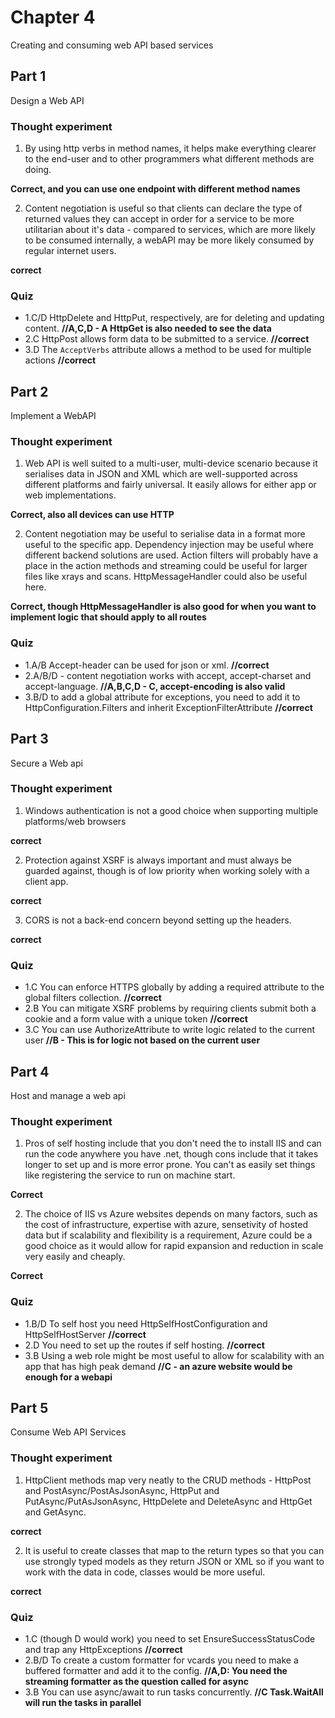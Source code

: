 ﻿# Chapter 4

Creating and consuming web API based services


## Part 1

Design a Web API

### Thought experiment

1. By using http verbs in method names, it helps make everything clearer to the end-user and to other programmers what different methods are doing.

**Correct, and you can use one endpoint with different method names**

2. Content negotiation is useful so that clients can declare the type of returned values they can accept in order for a service to be more utilitarian about it's data - compared to services, which are more likely to be consumed internally, a webAPI may be more likely consumed by regular internet users.

**correct**

### Quiz

* 1.C/D HttpDelete and HttpPut, respectively, are for deleting and updating content. **//A,C,D - A HttpGet is also needed to see the data**
* 2.C HttpPost allows form data to be submitted to a service. **//correct**
* 3.D The `AcceptVerbs` attribute allows a method to be used for multiple actions **//correct**


## Part 2

Implement a WebAPI

### Thought experiment

1. Web API is well suited to a multi-user, multi-device scenario because it serialises data in JSON and XML which are well-supported across different platforms and fairly universal. It easily allows for either app or web implementations.

**Correct, also all devices can use HTTP**

2. Content negotiation may be useful to serialise data in a format more useful to the specific app. Dependency injection may be useful where different backend solutions are used. Action filters will probably have a place in the action methods and streaming could be useful for larger files like xrays and scans. HttpMessageHandler could also be useful here.

**Correct, though HttpMessageHandler is also good for when you want to implement logic that should apply to all routes**

### Quiz

* 1.A/B Accept-header can be used for json or xml. **//correct**
* 2.A/B/D - content negotiation works with accept, accept-charset and accept-language. **//A,B,C,D - C, accept-encoding is also valid**
* 3.B/D to add a global attribute for exceptions, you need to add it to HttpConfiguration.Filters and inherit ExceptionFilterAttribute **//correct**


## Part 3

Secure a Web api

### Thought experiment

1. Windows authentication is not a good choice when supporting multiple platforms/web browsers

**correct**

2. Protection against XSRF is always important and must always be guarded against, though is of low priority when working solely with a client app.

**correct**

3. CORS is not a back-end concern beyond setting up the headers.

**correct**

### Quiz

* 1.C You can enforce HTTPS globally by adding a required attribute to the global filters collection. **//correct**
* 2.B You can mitigate XSRF problems by requiring clients submit both a cookie and a form value with a unique token **//correct**
* 3.C You can use AuthorizeAttribute to write logic related to the current user **//B - This is for logic not based on the current user**


## Part 4

Host and manage a web api

### Thought experiment

1. Pros of self hosting include that you don't need the to install IIS and can run the code anywhere you have .net, though cons include that it takes longer to set up and is more error prone. You can't as easily set things like registering the service to run on machine start.

**Correct**

2. The choice of IIS vs Azure websites depends on many factors, such as the cost of infrastructure, expertise with azure, sensetivity of hosted data but if scalability and flexibility is a requirement, Azure could be a good choice as it would allow for rapid expansion and reduction in scale very easily and cheaply.

**Correct**

### Quiz

* 1.B/D To self host you need HttpSelfHostConfiguration and HttpSelfHostServer **//correct**
* 2.D You need to set up the routes if self hosting. **//correct**
* 3.B Using a web role might be most useful to allow for scalability with an app that has high peak demand **//C - an azure website would be enough for a webapi**


## Part 5

Consume Web API Services

### Thought experiment

1. HttpClient methods map very neatly to the CRUD methods - HttpPost and PostAsync/PostAsJsonAsync, HttpPut and PutAsync/PutAsJsonAsync, HttpDelete and DeleteAsync and HttpGet and GetAsync.

**correct**

2. It is useful to create classes that map to the return types so that you can use strongly typed models as they return JSON or XML so if you want to work with the data in code, classes would be more useful.

**correct**

### Quiz

* 1.C (though D would work) you need to set EnsureSuccessStatusCode and trap any HttpExceptions **//correct**
* 2.B/D To create a custom formatter for vcards you need to make a buffered formatter and add it to the config. **//A,D: You need the streaming formatter as the question called for async**
* 3.B You can use async/await to run tasks concurrently. **//C Task.WaitAll will run the tasks in parallel**